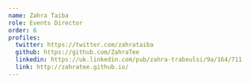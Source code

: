```yaml
---
name: Zahra Taiba
role: Events Director
order: 6
profiles:
  twitter: https://twitter.com/zahrataiba
  github: https://github.com/ZahraTee
  linkedin: https://uk.linkedin.com/pub/zahra-traboulsi/9a/164/711
  link: http://zahratee.github.io/
---
```

